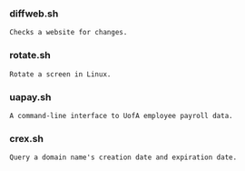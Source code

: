 ### diffweb.sh
`Checks a website for changes.`

### rotate.sh
`Rotate a screen in Linux.`

### uapay.sh
`A command-line interface to UofA employee payroll data.`

### crex.sh
`Query a domain name's creation date and expiration date.`
